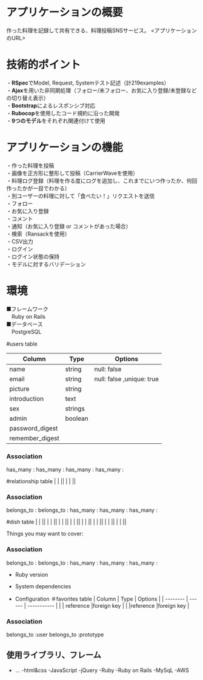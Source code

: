 # アプリケーションの概要
作った料理を記録して共有できる、料理投稿SNSサービス。 <アプリケーションのURL>

# 技術的ポイント
・**RSpec**でModel, Request, Systemテスト記述（計219examples）  
・**Ajax**を用いた非同期処理（フォロー/未フォロー、お気に入り登録/未登録などの切り替え表示）  
・**Bootstrap**によるレスポンシブ対応  
・**Rubocop**を使用したコード規約に沿った開発  
・**9つのモデル**をそれぞれ関連付けて使用  

# アプリケーションの機能
・作った料理を投稿  
・画像を正方形に整形して投稿（CarrierWaveを使用）  
・料理ログ登録（料理を作る度にログを追加し、これまでにいつ作ったか、何回作ったかが一目でわかる）  
・別ユーザーの料理に対して「食べたい！」リクエストを送信  
・フォロー  
・お気に入り登録  
・コメント  
・通知（お気に入り登録 or コメントがあった場合）  
・検索（Ransackを使用）  
・CSV出力  
・ログイン  
・ログイン状態の保持  
・モデルに対するバリデーション  

# 環境
■フレームワーク  
　Ruby on Rails  
■データベース  
　PostgreSQL  



#users table

| Column            | Type    | Options     |
| --------          | ------  | ----------- |
| name          | string  |null: false  |
| email             | string  |null: false ,unique: true|
| picture| string  |  | 
|introduction            | text   |  | 
| sex   |strings  |         |
| admin|  boolean|      | 
|password_digest|  |        | 
|remember_digest|  |        | 


### Association
has_many :
  has_many :
  has_many :
  has_many :


#relationship table
|           |  || 
|           |  || 

### Association
belongs_to :
belongs_to :
has_many :
has_many :
has_many :



#dish table
|           |  || 
|           |  || 
|           |  || 
|           |  || 
|           |  || 
|           |  || 
|           |  || 
|           |  || 

Things you may want to cover:
### Association
belongs_to :
belongs_to :
has_many :
has_many :
has_many :

* Ruby version

* System dependencies

* Configuration
＃favorites table
| Column         | Type      | Options     |
| --------       | ------    | ----------- |
|    | reference    |foreign key |
|         |reference   |foreign key |
### Association
belongs_to :user
belongs_to :prototype


## 使用ライブラリ、フレーム

* ...
-html&css
-JavaScript
-jQuery
-Ruby
-Ruby on Rails
-MySqL
-AWS
